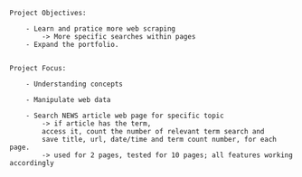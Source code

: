 	
	Project Objectives:

		- Learn and pratice more web scraping
			-> More specific searches within pages
		- Expand the portfolio.
		
		
	Project Focus:

		- Understanding concepts
			
		- Manipulate web data
		
		- Search NEWS article web page for specific topic
			-> if article has the term, 
			access it, count the number of relevant term search and 
			save title, url, date/time and term count number, for each page.
			-> used for 2 pages, tested for 10 pages; all features working accordingly
